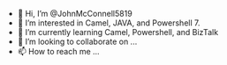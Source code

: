 - 👋 Hi, I’m @JohnMcConnell5819
- 👀 I’m interested in Camel, JAVA, and Powershell 7.
- 🌱 I’m currently learning Camel, Powershell, and BizTalk
- 💞️ I’m looking to collaborate on ... 
- 📫 How to reach me ...

<!---
JohnMcConnell5819/JohnMcConnell5819 is a ✨ special ✨ repository because its `README.md` (this file) appears on your GitHub profile.
You can click the Preview link to take a look at your changes.
--->
